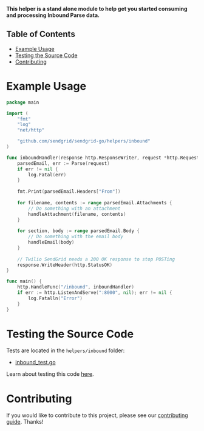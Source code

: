 **This helper is a stand alone module to help get you started consuming and processing Inbound Parse data.**

## Table of Contents

* [Example Usage](#example-usage)
* [Testing the Source Code](#testing)
* [Contributing](#contributing)

# Example Usage

```go
package main

import (
    "fmt"
    "log"
    "net/http"

    "github.com/sendgrid/sendgrid-go/helpers/inbound"
)

func inboundHandler(response http.ResponseWriter, request *http.Request) {
    parsedEmail, err := Parse(request)
    if err != nil {
        log.Fatal(err)
    }
    
	fmt.Print(parsedEmail.Headers["From"])
	
    for filename, contents := range parsedEmail.Attachments {
        // Do something with an attachment
        handleAttachment(filename, contents)
    }
    
    for section, body := range parsedEmail.Body {
        // Do something with the email body
        handleEmail(body)
    }
    
    // Twilio SendGrid needs a 200 OK response to stop POSTing
    response.WriteHeader(http.StatusOK)
}

func main() {
	http.HandleFunc("/inbound", inboundHandler)
	if err := http.ListenAndServe(":8000", nil); err != nil {
		log.Fatalln("Error")
	}
}
```

<a name="testing"></a>
# Testing the Source Code

Tests are located in the `helpers/inbound` folder:

- [inbound_test.go](https://github.com/sendgrid/sendgrid-go/blob/master/helpers/inbound/inbound_test.go)

Learn about testing this code [here](https://github.com/sendgrid/sendgrid-go/blob/master/CONTRIBUTING.md#testing).

<a name="contributing"></a>
# Contributing

If you would like to contribute to this project, please see our [contributing guide](https://github.com/sendgrid/sendgrid-go/blob/master/CONTRIBUTING.md). Thanks!
